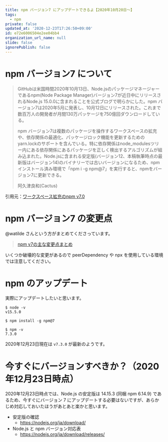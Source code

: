 ```yaml
---
title: npm バージョン7 にアップデートできるよ【2020年10月20日〜】
tags:
  - npm
private: false
updated_at: '2020-12-23T17:26:50+09:00'
id: e72e6006504e2ee04bb4
organization_url_name: null
slide: false
ignorePublish: false
---
```


# npm バージョン7 について

>GitHubは米国時間2020年10月13日、Node.jsのパッケージマネージャーであるnpm(Node Package Manager)バージョン7が近日中にリリースされるNode.js 15.0.0に含まれることを公式ブログで明らかにした。npm バージョン7は2020年5月に発表し、10月12日にリリースされた。これまで数百万人の開発者が月間130万パッケージを750億回ダウンロードしている。
>
>npm バージョン7は複数のパッケージを操作するワークスペースの拡充や、依存関係の最適化、パッケージロック機能を更新するためのyarn.lockのサポートを含んでいる。特に依存関係はnode_modulesツリー内にある依存関係にあるパッケージを正しく検出するアルゴリズムが組み込まれた。Node.jsに含まれる安定版(バージョン12、本稿執筆時点の最新版はバージョン14)のバイナリーでは古いバージョンになるため、npmインストール済み環境で「npm i -g npm@7」を実行すると、npmをバージョン7に更新できる。
>
>阿久津良和(Cactus)

引用元：[ワークスペース拡充のnpm v7.0](https://news.mynavi.jp/article/20201016-1418462/)

# npm バージョン7 の変更点

@watilde さんという方がまとめてくださっています。

> [npm v7の主な変更点まとめ](https://blog.watilde.com/2020/10/14/npm-v7%E3%81%AE%E4%B8%BB%E3%81%AA%E5%A4%89%E6%9B%B4%E7%82%B9%E3%81%BE%E3%81%A8%E3%82%81/)

いくつか破壊的な変更があるので peerDependency や npx を使用している環境では注意してください。

# npm のアップデート

実際にアップデートしたいと思います。

```shell:動作環境
$ node -v
v15.5.0
```

```shell:アップデート
$ npm install -g npm@7
```

```shell:確認
$ npm -v
7.3.0
```

2020年12月23日現在は `v7.3.0` が最新のようです。

# 今すぐにバージョンすべきか？（2020年12月23日時点）

2020年12月23日時点では、Node.js の安定版は 14.15.3 (同梱 npm 6.14.9) であるため、今すぐにバージョン 7 にアップデートする必要はないですが、あらかじめ対応しておいたほうがあとあと楽かと思います。

- 安定版の確認
  - https://nodejs.org/ja/download/
- Node.js と npm バージョン対応表
  - https://nodejs.org/ja/download/releases/
